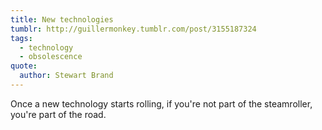 ```yaml
---
title: New technologies
tumblr: http://guillermonkey.tumblr.com/post/3155187324
tags:
  - technology
  - obsolescence
quote:
  author: Stewart Brand
---
```


Once a new technology starts rolling, if you're not part of the steamroller, you're part of the road.

